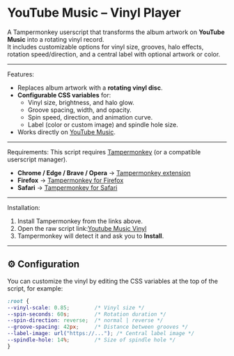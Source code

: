 # YouTube Music – Vinyl Player

A Tampermonkey userscript that transforms the album artwork on **YouTube Music** into a rotating vinyl record.  
It includes customizable options for vinyl size, grooves, halo effects, rotation speed/direction, and a central label with optional artwork or color.

---

Features:
- Replaces album artwork with a **rotating vinyl disc**.  
- **Configurable CSS variables** for:
  - Vinyl size, brightness, and halo glow.  
  - Groove spacing, width, and opacity.  
  - Spin speed, direction, and animation curve.  
  - Label (color or custom image) and spindle hole size.  
- Works directly on [YouTube Music](https://music.youtube.com).  

---

Requirements:
This script requires [Tampermonkey](https://www.tampermonkey.net/) (or a compatible userscript manager).  

- **Chrome / Edge / Brave / Opera** → [Tampermonkey extension](https://www.tampermonkey.net/?ext=dhdg&browser=chrome)  
- **Firefox** → [Tampermonkey for Firefox](https://www.tampermonkey.net/?ext=dhdg&browser=firefox)  
- **Safari** → [Tampermonkey for Safari](https://www.tampermonkey.net/?ext=dhdg&browser=safari)  

---

Installation:
1. Install Tampermonkey from the links above.  
2. Open the raw script link:[Youtube Music Vinyl](https://raw.githubusercontent.com/alapinto/youtube-music-vinyl/main/src/youtube-music-vinyl.user.js)
3. Tampermonkey will detect it and ask you to **Install**.  

---

## ⚙️ Configuration
You can customize the vinyl by editing the CSS variables at the top of the script, for example:

```css
:root {
--vinyl-scale: 0.85;        /* Vinyl size */
--spin-seconds: 60s;        /* Rotation duration */
--spin-direction: reverse;  /* normal | reverse */
--groove-spacing: 42px;     /* Distance between grooves */
--label-image: url("https://..."); /* Central label image */
--spindle-hole: 14%;        /* Size of spindle hole */
}
